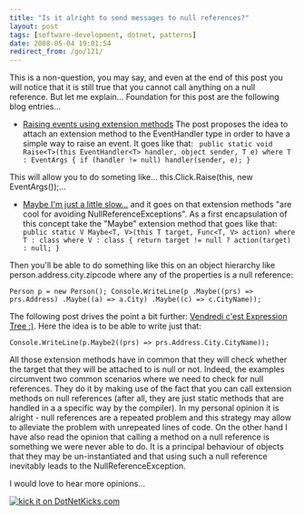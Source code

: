 ```yaml
---
title: "Is it alright to send messages to null references?"
layout: post
tags: [software-development, dotnet, patterns]
date: 2008-05-04 19:01:54
redirect_from: /go/121/
---
```


This is a non-question, you may say, and even at the end of this post you will notice that it is still true that you cannot call anything on a null reference. But let me explain...
Foundation for this post are the following blog entries...

*   [Raising events using extension methods](http://www.sharpregion.com/post/Events2c-Generics-and-Extension-Methods.aspx)
The post proposes the idea to attach an extension method to the EventHandler type in order to have a simple way to raise an event. It goes like that:
`
public static void Raise<T>(this EventHandler<T> handler, object sender, T e) where T : EventArgs
{
  if (handler != null) handler(sender, e);
}`

This will allow you to do someting like... this.Click.Raise(this, new EventArgs());...

*   [Maybe I'm just a little slow...](http://blogs.msdn.com/alexj/archive/2008/02/29/maybe-i-m-just-a-little-slow.aspx) and it goes on that extension methods "are cool for avoiding NullReferenceExceptions". As a first encapsulation of this concept take the "Maybe" extension method that goes like that:
`
public static V Maybe<T, V>(this T target, Func<T, V> action) where T : class where V : class
{
  return target != null ?
    action(target) :
    null;
}`

Then you'll be able to do something like this on an object hierarchy like person.address.city.zipcode where any of the properties is a null reference:

`
Person p = new Person();
Console.WriteLine(p
          .Maybe((prs) => prs.Address)
          .Maybe((a) => a.City)
          .Maybe((c) => c.CityName));
`

The following post drives the point a bit further: [Vendredi c'est Expression Tree :)](http://blogs.developpeur.org/miiitch/archive/2008/02/29/vendredi-c-est-expression-tree.aspx). Here the idea is to be able to write just that: 

`
Console.WriteLine(p.Maybe2((prs) => prs.Address.City.CityName));
`

All those extension methods have in common that they will check whether the target that they will be attached to is null or not. Indeed, the examples circumvent two common scenarios where we need to check for null references. They do it by making use of the fact that you can call extension methods on null references (after all, they are just static methods that are handled in a a specific way by the compiler). In my personal opinion it is alright - null references are a repeated problem and this strategy may allow to alleviate the problem with unrepeated lines of code. On the other hand I have also read the opinion that calling a method on a null reference is something we were never able to do. It is a principal behaviour of objects that they may be un-instantiated and that using such a null reference inevitably leads to the NullReferenceException.

I would love to hear more opinions...

[![kick it on DotNetKicks.com](http://www.dotnetkicks.com/Services/Images/KickItImageGenerator.ashx?url=http%3a%2f%2frealfiction.net%2f%3fq%3dnode%2f155&bgcolor=0000CC)](http://www.dotnetkicks.com/kick/?url=http%3a%2f%2frealfiction.net%2f%3fq%3dnode%2f155)